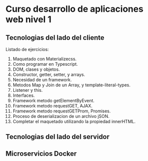 # Curso desarrollo de aplicaciones web nivel 1

## Tecnologias del lado del cliente

Listado de ejercicios:

1. Maquetado con Materializecss.
2. Como programar en Typescript.
3. DOM, clases y objetos.
4. Constructor, getter, setter, y arrays.
5. Necesidad de un framework.
6. Metodos Map y Join de un Array, y template-literal-types.
7. Listener y this.
8. Interfaces.
9. Framework metodo getElementByEvent.
10. Framework metodo requestGET, AJAX.
11. Framework metodo requestGETProm, Promises.
12. Proceso de deserializacion de un archivo jSON.
13. Completar el maquetado utilizando la propiedad innerHTML.

## Tecnologias del lado del servidor

## Microservicios Docker
